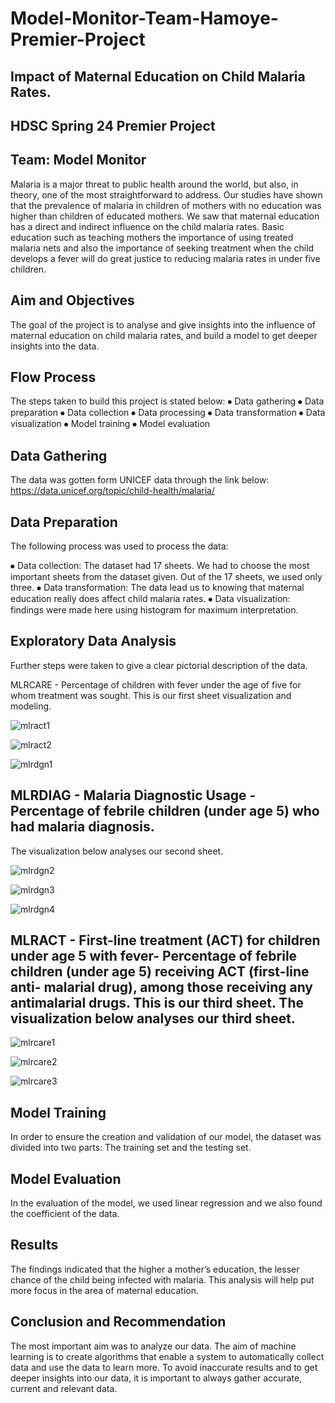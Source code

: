 # Model-Monitor-Team-Hamoye-Premier-Project

## Impact of Maternal Education on Child Malaria Rates. 

## HDSC Spring 24 Premier Project

## Team: Model Monitor

Malaria is a major threat to public health around the world, but also, in theory, one of the most straightforward to address. Our studies have shown that the prevalence of malaria in children of mothers with no education was higher than children of educated mothers. We saw that maternal education has a direct and indirect influence on the child malaria rates. Basic education such as teaching mothers the importance of using treated malaria nets and also the importance of seeking treatment when the child develops a fever will do great justice to reducing malaria rates in under five children. 


## Aim and Objectives 

The goal of the project is to analyse and give insights into the influence of maternal education on child malaria rates, and build a model to get deeper insights into the data.

## Flow Process

The steps taken to build this project is stated below:
⦁	Data gathering
⦁	Data preparation 
⦁	Data collection 
⦁	Data processing 
⦁	Data transformation 
⦁	Data visualization 
⦁	Model training 
⦁	Model evaluation 

## Data Gathering 

The data was gotten form UNICEF data through the link below:  https://data.unicef.org/topic/child-health/malaria/

## Data Preparation 

The following process was used to process the data:

⦁	Data collection: The dataset had 17 sheets. We had to choose the most important sheets from the dataset given. Out of the 17 sheets, we used only three. 
⦁	Data transformation: The data lead us to knowing that maternal education really does affect child malaria rates. 
⦁	Data visualization: findings were made here using histogram for maximum interpretation.

## Exploratory Data Analysis 

Further steps were taken to give a clear pictorial description of the data.

MLRCARE - Percentage of children with fever  under the age of five for whom treatment was sought. This is our first sheet visualization and modeling.

![mlract1](https://github.com/user-attachments/assets/897778e0-4363-4fac-9337-36fe2db86289)

![mlract2](https://github.com/user-attachments/assets/474b4665-0e81-497d-baf9-dbefdae7e071)

![mlrdgn1](https://github.com/user-attachments/assets/7c749b61-1704-46aa-b52b-b9a3a1733e9d)

## MLRDIAG - Malaria Diagnostic Usage - Percentage of febrile children (under age 5) who had malaria diagnosis.
The visualization below analyses our second sheet. 
 
![mlrdgn2](https://github.com/user-attachments/assets/7bbff0d2-829e-4050-82af-4c38c627ca4b)

![mlrdgn3](https://github.com/user-attachments/assets/b841f106-68a1-4d44-b702-761946aa0013)

![mlrdgn4](https://github.com/user-attachments/assets/ec28d198-41d6-48f8-a41b-b18fd5038977)

## MLRACT - First-line treatment (ACT) for children under age 5 with fever- Percentage of febrile children (under age 5) receiving ACT (first-line anti- malarial drug), among those receiving any antimalarial drugs. This is our third sheet. The visualization below analyses our third sheet. 

 ![mlrcare1](https://github.com/user-attachments/assets/dd35e32d-411d-4ef3-af74-a62c7a826860)

![mlrcare2](https://github.com/user-attachments/assets/904a3147-b53f-4283-9d1e-b8345e67a7aa)

![mlrcare3](https://github.com/user-attachments/assets/55c92f1c-1dce-4102-8d97-5fbf6cfda02a)

## Model Training 

In order to ensure the creation and validation of our model, the dataset was divided into two parts: The training set and the testing set. 

## Model Evaluation 

In the evaluation of the model, we used linear regression and we also found the coefficient of the data. 

## Results

The findings indicated that the higher a mother’s education, the lesser chance of the child being infected with malaria. This analysis will help put more focus in the area of maternal education. 

## Conclusion and Recommendation

The most important aim was to analyze our data. The aim of machine learning is to create algorithms that enable a system to automatically collect data and use the data to learn more. To avoid inaccurate results and to get deeper insights into our data, it is important to always gather accurate, current and relevant data. 
